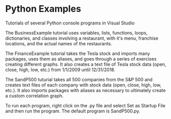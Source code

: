 # Python Examples


Tutorials of several Python console programs in Visual Studio

The BusinessExample tutorial uses variables, lists, functions,
loops, dictionaries, and classes involving a restaurant, with
it's menu, franchise locations, and the actual names of the
restaurants.

The FinanceExample tutorial takes the Tesla stock and imports
many packages, uses them as aliases, and goes through a series
of exercises creating different graphs.  It also creates a
text file of Tesla stock data (open, close, high, low, etc.)
from 1/1/2009 until 12/31/2018.

The SandP500 tuturial takes all 500 companies from the S&P 500
and creates text files of each company with stock data (open,
close, high, low, etc.).  It also imports packages with aliases
as necessary to ultimately create a custom correlation graph.

To run each program, right click on the .py file and select
Set as Startup File and then run the program.  The default
program is SandP500.py.